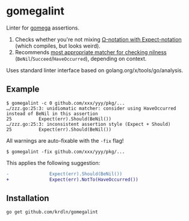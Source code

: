 # gomegalint

Linter for [gomega][gomega] assertions.

1. Checks whether you're not mixing [Ω-notation with Expect-notation][notations] (which compiles, but looks weird).
2. Recommends [most appropriate matcher for checking nilness][errors] (`BeNil`/`Succeed`/`HaveOccurred`), depending on context.

Uses standard linter interface based on golang.org/x/tools/go/analysis.

## Example

```console
$ gomegalint -c 0 github.com/xxx/yyy/pkg/...
…/zzz.go:25:3: unidiomatic matcher: consider using HaveOccurred instead of BeNil in this assertion
25			Expect(err).Should(BeNil())
…/zzz.go:25:3: inconsistent assertion style (Expect + Should)
25			Expect(err).Should(BeNil())
```

All warnings are auto-fixable with the `-fix` flag!

```console
$ gomegalint -fix github.com/xxx/yyy/pkg/...
```

This applies the following suggestion:

```diff
-               Expect(err).Should(BeNil())
+               Expect(err).NotTo(HaveOccurred())
```

## Installation

```
go get github.com/krdln/gomegalint
```

[gomega]: https://onsi.github.io/gomega/
[notations]: https://onsi.github.io/gomega/#making-assertions
[errors]: https://onsi.github.io/gomega/#handling-errors
